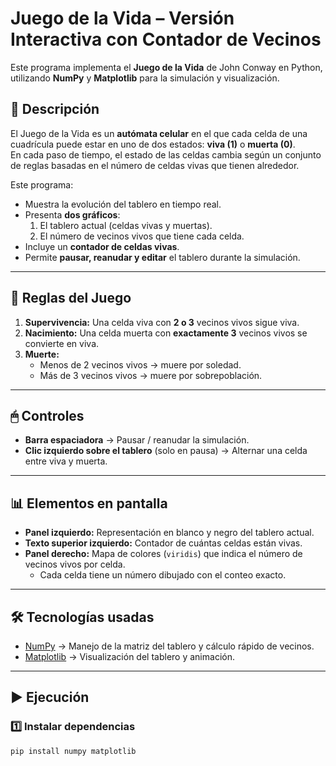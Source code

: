 # Juego de la Vida – Versión Interactiva con Contador de Vecinos

Este programa implementa el **Juego de la Vida** de John Conway en Python, utilizando **NumPy** y **Matplotlib** para la simulación y visualización.

## 📜 Descripción

El Juego de la Vida es un **autómata celular** en el que cada celda de una cuadrícula puede estar en uno de dos estados: **viva (1)** o **muerta (0)**.  
En cada paso de tiempo, el estado de las celdas cambia según un conjunto de reglas basadas en el número de celdas vivas que tienen alrededor.

Este programa:

- Muestra la evolución del tablero en tiempo real.
- Presenta **dos gráficos**:
  1. El tablero actual (celdas vivas y muertas).
  2. El número de vecinos vivos que tiene cada celda.
- Incluye un **contador de celdas vivas**.
- Permite **pausar, reanudar y editar** el tablero durante la simulación.

---

## 📏 Reglas del Juego

1. **Supervivencia:** Una celda viva con **2 o 3** vecinos vivos sigue viva.
2. **Nacimiento:** Una celda muerta con **exactamente 3** vecinos vivos se convierte en viva.
3. **Muerte:**
   - Menos de 2 vecinos vivos → muere por soledad.
   - Más de 3 vecinos vivos → muere por sobrepoblación.

---

## 🖱 Controles

- **Barra espaciadora** → Pausar / reanudar la simulación.
- **Clic izquierdo sobre el tablero** (solo en pausa) → Alternar una celda entre viva y muerta.

---

## 📊 Elementos en pantalla

- **Panel izquierdo:** Representación en blanco y negro del tablero actual.
- **Texto superior izquierdo:** Contador de cuántas celdas están vivas.
- **Panel derecho:** Mapa de colores (`viridis`) que indica el número de vecinos vivos por celda.
  - Cada celda tiene un número dibujado con el conteo exacto.

---

## 🛠 Tecnologías usadas

- [NumPy](https://numpy.org/) → Manejo de la matriz del tablero y cálculo rápido de vecinos.
- [Matplotlib](https://matplotlib.org/) → Visualización del tablero y animación.

---

## ▶ Ejecución

### 1️⃣ Instalar dependencias

```bash
pip install numpy matplotlib
